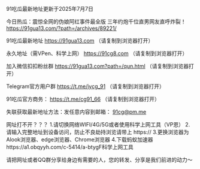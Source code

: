91吃瓜最新地址更新于2025年7月7日

今日热瓜：震惊全网的伪娘阿红事件最全版 三年约炮千位直男网友直呼炸裂！
https://91gua13.com/?path=/archives/89221/

91吃瓜最新地址 https://91gua13.com （请复制到浏览器打开）

永久地址（需VPen、科学上网） https://91cg8.com （请复制到浏览器打开）

加入微信扣扣粉丝群 https://91gua13.com?path=/qun.html （请复制到浏览器打开）

Telegram官方用户群 https://t.me/jycg_91 （请复制到浏览器打开）

91吃瓜官方商务： https://t.me/cg91_66 （请复制到浏览器打开）

失联获取最新地址方法：发任意内容到邮箱： 91cg@pm.me

网址打不开？？？ 
1.请切换网络WIFI/4G/5G或者使用科学上网工具（VP恩） 
2.请输入完整地址到设备访问，防止不良劫持浏览请带上 https:// 
3.更换浏览器为Alook浏览器、edge浏览器、Chrome浏览器
4.下载蚂蚁加速器https://a1.obqyyh.com/c-5414/a-btygF科学上网工具

请把网址或者QQ群分享给身边有需要的人，您的转发、分享是我们前进的动力～

